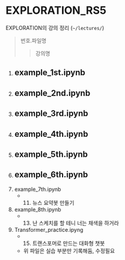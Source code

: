 # EXPLORATION_RS5
EXPLORATION의 강의 정리 (`~/lectures/`)</br>

> 번호.파일명
>> 강의명

1. example_1st.ipynb
    - 
2. example_2nd.ipynb
    - 
3. example_3rd.ipynb
    - 
4. example_4th.ipynb
    - 
5. example_5th.ipynb
    - 
6. example_6th.ipynb
    - 
7. example_7th.ipynb
    - 11. 뉴스 요약봇 만들기
8. example_8th.ipynb
    - 13. 난 스케치를 할 테니 너는 채색을 하거라
9. Transformer_practice.ipyng
    - 15. 트랜스포머로 만드는 대화형 챗봇
    - 위 파일은 실습 부분만 기록해둠, 수정필요